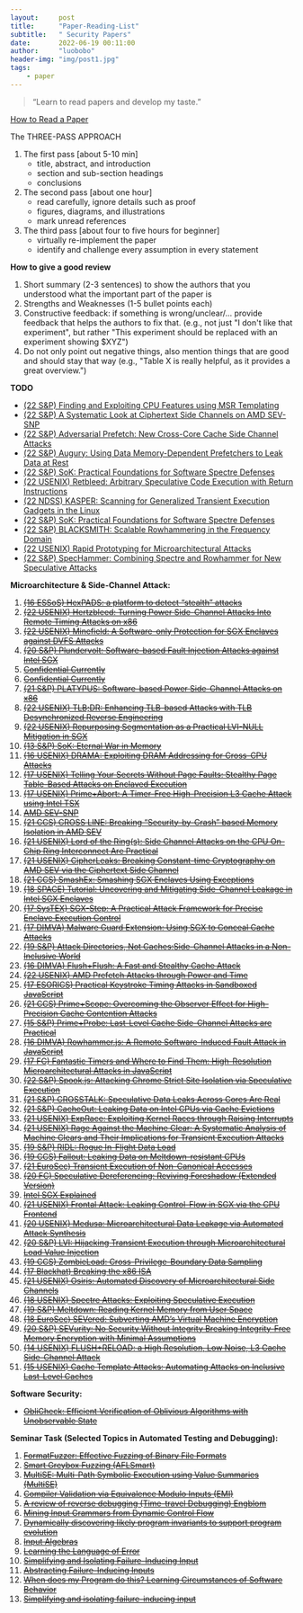 ```yaml
---
layout:     post
title:      "Paper-Reading-List"
subtitle:   " Security Papers"
date:       2022-06-19 00:11:00
author:     "luobobo"
header-img: "img/post1.jpg"
tags:
    - paper
---
```


> “Learn to read papers and develop my taste.”


[How to Read a Paper](https://web.stanford.edu/class/ee384m/Handouts/HowtoReadPaper.pdf)

The THREE-PASS APPROACH
1. The first pass [about 5-10 min]
	- title, abstract, and introduction
	- section and sub-section headings
	- conclusions
2. The second pass [about one hour]
	- read carefully, ignore details such as proof
	- figures, diagrams, and illustrations
	- mark unread references
3. The third pass [about four to five hours for beginner]
	- virtually re-implement the paper
    - identify and challenge every assumption in every statement

**How to give a good review**
1. Short summary (2-3 sentences) to show the authors that you understood what the important part of the paper is 
2. Strengths and Weaknesses (1-5 bullet points each)
3. Constructive feedback: if something is wrong/unclear/... provide feedback that helps the authors to fix that. (e.g., not just "I don't like that experiment", but rather "This experiment should be replaced with an experiment showing $XYZ")
4. Do not only point out negative things, also mention things that are good and should stay that way (e.g., "Table X is really helpful, as it provides a great overview.")

**TODO**

* [(22 S&P) Finding and Exploiting CPU Features using MSR Templating](https://misc0110.net/files/msrtemplate_sp22.pdf)
* [(22 S&P) A Systematic Look at Ciphertext Side Channels on AMD SEV-SNP]()
* [(22 S&P) Adversarial Prefetch: New Cross-Core Cache Side Channel Attacks](https://arxiv.org/pdf/2110.12340.pdf)
* [(22 S&P) Augury: Using Data Memory-Dependent Prefetchers to Leak Data at Rest](https://www.prefetchers.info/augury.pdf)
* [(22 S&P) SoK: Practical Foundations for Software Spectre Defenses](https://cseweb.ucsd.edu/~dstefan/pubs/cauligi:2022:spectre-sok.pdf)
* [(22 USENIX) Retbleed: Arbitrary Speculative Code Execution with Return Instructions]()
* [(22 NDSS) KASPER: Scanning for Generalized Transient Execution Gadgets in the Linux](https://download.vusec.net/papers/kasper_ndss22.pdf)
* [(22 S&P) SoK: Practical Foundations for Software Spectre Defenses](https://arxiv.org/pdf/2105.05801.pdf)
* [(22 S&P) BLACKSMITH: Scalable Rowhammering in the Frequency Domain](https://comsec.ethz.ch/wp-content/files/blacksmith_sp22.pdf)
* [(22 USENIX) Rapid Prototyping for Microarchitectural Attacks](https://misc0110.net/files/rapid_prototyping_sec22.pdf)
* [(22 S&P) SpecHammer: Combining Spectre and Rowhammer for New Speculative Attacks](https://rtcl.eecs.umich.edu/rtclweb/assets/publications/2022/oakland22-tobah.pdf)

**Microarchitecture & Side-Channel Attack:**
1. ~~[(16 ESSoS) HexPADS: a platform to detect “stealth” attacks](http://www.nebelwelt.net/publications/files/16ESSoS.pdf)~~
50. ~~[(22 USENIX) Hertzbleed: Turning Power Side-Channel Attacks Into Remote Timing Attacks on x86](https://www.hertzbleed.com/hertzbleed.pdf)~~
49. ~~[(22 USENIX) Minefield: A Software-only Protection for SGX Enclaves against DVFS Attacks](https://www.usenix.org/system/files/sec22fall_kogler.pdf)~~
48. ~~[(20 S&P) Plundervolt: Software-based Fault Injection Attacks against Intel SGX](https://plundervolt.com/doc/plundervolt.pdf)~~
47. ~~[Confidential Currently]()~~
46. ~~[Confidential Currently]()~~
45. ~~[(21 S&P) PLATYPUS: Software-based Power Side-Channel Attacks on x86](https://platypusattack.com/platypus.pdf)~~
44. ~~[(22 USENIX) TLB;DR: Enhancing TLB-based Attacks with TLB Desynchronized Reverse Engineering](https://download.vusec.net/papers/tlbdr_sec22.pdf)~~
43. ~~[(22 USENIX) Repurposing Segmentation as a Practical LVI-NULL Mitigation in SGX](https://publications.cispa.saarland/3493/1/lvi_null_sec22.pdf)~~
42. ~~[(13 S&P) SoK: Eternal War in Memory](https://ieeexplore.ieee.org/stamp/stamp.jsp?arnumber=6547101&casa_token=r-r6lLBi480AAAAA:8dchTr9PsYNFhSkC-E3Q3KtbNOERNuOr1s5OYf6KdVdNxn4BpoCE3yoCVpJ0Nb2EGTHmTWuY4vtHRg)~~
41. ~~[(16 USENIX) DRAMA: Exploiting DRAM Addressing for Cross-CPU Attacks](https://www.usenix.org/system/files/conference/usenixsecurity16/sec16_paper_pessl.pdf)~~
40. ~~[(17 USENIX) Telling Your Secrets Without Page Faults: Stealthy Page Table-Based Attacks on Enclaved Execution](https://www.usenix.org/system/files/conference/usenixsecurity17/sec17-van_bulck.pdf)~~
39. ~~[(17 USENIX) Prime+Abort: A Timer-Free High-Precision L3 Cache Attack using Intel TSX](https://www.usenix.org/system/files/conference/usenixsecurity17/sec17-disselkoen.pdf)~~
38. ~~[AMD SEV-SNP](https://www.amd.com/system/files/TechDocs/SEV-SNP-strengthening-vm-isolation-with-integrity-protection-and-more.pdf)~~
37. ~~[(21 CCS) CROSS LINE: Breaking “Security-by-Crash” based Memory Isolation in AMD SEV](https://arxiv.org/pdf/2008.00146.pdf)~~
36. ~~[(21 USENIX) Lord of the Ring(s): Side Channel Attacks on the CPU On-Chip Ring Interconnect Are Practical](https://www.usenix.org/system/files/sec21-paccagnella.pdf)~~
35. ~~[(21 USENIX) CipherLeaks: Breaking Constant-time Cryptography on AMD SEV via the Ciphertext Side Channel](https://www.usenix.org/system/files/sec21-li-mengyuan.pdf)~~
34. ~~[(21 CCS) SmashEx: Smashing SGX Enclaves Using Exceptions](https://arxiv.org/pdf/2110.06657.pdf)~~
33. ~~[(18 SPACE) Tutorial: Uncovering and Mitigating Side-Channel Leakage in Intel SGX Enclaves](https://jovanbulck.github.io/files/space18-tutorial.pdf)~~
32. ~~[(17 SysTEX) SGX-Step: A Practical Attack Framework for Precise Enclave Execution Control](https://core.ac.uk/download/pdf/129863707.pdf)~~
31. ~~[(17 DIMVA) Malware Guard Extension: Using SGX to Conceal Cache Attacks](https://arxiv.org/pdf/1702.08719.pdf)~~
30. ~~[(19 S&P) Attack Directories, Not Caches:Side-Channel Attacks in a Non-Inclusive World](https://people.csail.mit.edu/mengjia/data/sp19.pdf)~~
29. ~~[(16 DIMVA) Flush+Flush: A Fast and Stealthy Cache Attack](https://gruss.cc/files/flushflush.pdf)~~
28. ~~[(22 USENIX) AMD Prefetch Attacks through Power and Time](https://misc0110.net/files/amd_prefetch_sec22.pdf)~~
27. ~~[(17 ESORICS) Practical Keystroke Timing Attacks in Sandboxed JavaScript](https://misc0110.net/files/keystroke_js.pdf)~~
26. ~~[(21 CCS) Prime+Scope: Overcoming the Observer Effect for High-Precision Cache Contention Attacks](https://www.esat.kuleuven.be/cosic/publications/article-3405.pdf)~~
25. ~~[(15 S&P) Prime+Probe: Last-Level Cache Side-Channel Attacks are Practical](http://palms.ee.princeton.edu/system/files/SP_vfinal.pdf)~~
24. ~~[(16 DIMVA) Rowhammer.js: A Remote Software-Induced Fault Attack in JavaScript](https://gruss.cc/files/rowhammerjs.pdf)~~
23. ~~[(17 FC) Fantastic Timers and Where to Find Them: High-Resolution Microarchitectural Attacks in JavaScript](https://misc0110.net/files/timers.pdf)~~
22. ~~[(22 S&P) Spook.js: Attacking Chrome Strict Site Isolation via Speculative Execution](https://www.spookjs.com/files/spook-js.pdf)~~
21. ~~[(21 S&P) CROSSTALK: Speculative Data Leaks Across Cores Are Real](https://download.vusec.net/papers/crosstalk_sp21.pdf)~~
20. ~~[(21 S&P) CacheOut: Leaking Data on Intel CPUs via Cache Evictions](https://cacheoutattack.com/files/CacheOut.pdf)~~
19. ~~[(21 USENIX) ExpRace: Exploiting Kernel Races through Raising Interrupts](https://www.usenix.org/system/files/sec21-lee-yoochan.pdf)~~ 
18. ~~[(21 USENIX) Rage Against the Machine Clear: A Systematic Analysis of Machine Clears and Their Implications for Transient Execution Attacks](https://www.usenix.org/system/files/sec21-ragab.pdf)~~ 
17. ~~[(19 S&P) RIDL: Rogue In-Flight Data Load](https://mdsattacks.com/files/ridl.pdf)~~ 
16. ~~[(19 CCS) Fallout: Leaking Data on Meltdown-resistant CPUs](https://mdsattacks.com/files/fallout.pdf)~~ 
15. ~~[(21 EuroSec) Transient Execution of Non-Canonical Accesses](https://saidganim.github.io/pdfs/AMD_NCTE.pdf)~~
14. ~~[(20 FC) Speculative Dereferencing: Reviving Foreshadow (Extended Version)](https://misc0110.net/files/specderef.pdf)~~  
13. ~~[Intel SGX Explained](https://eprint.iacr.org/2016/086.pdf)~~
12. ~~[(21 USENIX) Frontal Attack: Leaking Control-Flow in SGX via the CPU Frontend](https://arxiv.org/pdf/2005.11516.pdf)~~
11. ~~[(20 USENIX) Medusa: Microarchitectural Data Leakage via Automated Attack Synthesis](https://www.usenix.org/system/files/sec20-moghimi-medusa.pdf)~~
10. ~~[(20 S&P) LVI: Hijacking Transient Execution through Microarchitectural Load Value Injection](https://lviattack.eu/lvi.pdf)~~
9. ~~[(19 CCS) ZombieLoad: Cross-Privilege-Boundary Data Sampling](https://zombieloadattack.com/zombieload.pdf)~~
8. ~~[(17 Blackhat) Breaking the x86 ISA](https://www.blackhat.com/docs/us-17/thursday/us-17-Domas-Breaking-The-x86-Instruction-Set-wp.pdf)~~
7. ~~[(21 USENIX) Osiris: Automated Discovery of Microarchitectural Side Channels](https://publications.cispa.saarland/3431/1/main.pdf)~~
6. ~~[(18 USENIX) Spectre Attacks: Exploiting Speculative Execution](https://spectreattack.com/spectre.pdf)~~
5. ~~[(19 S&P) Meltdown: Reading Kernel Memory from User Space](https://meltdownattack.com/meltdown.pdf)~~
4. ~~[(18 EuroSec) SEVered: Subverting AMD’s Virtual Machine Encryption](https://arxiv.org/pdf/1805.09604.pdf)~~
3. ~~[(20 S&P) SEVurity: No Security Without Integrity Breaking Integrity-Free Memory Encryption with Minimal Assumptions](https://arxiv.org/pdf/2004.11071.pdf)~~
2. ~~[(14 USENIX) FLUSH+RELOAD: a High Resolution, Low Noise, L3 Cache Side-Channel Attack](https://eprint.iacr.org/2013/448.pdf)~~
1. ~~[(15 USENIX) Cache Template Attacks: Automating Attacks on Inclusive Last-Level Caches](https://gruss.cc/files/cta.pdf)~~


**Software Security:**
* ~~[ObliCheck: Efficient Verification of Oblivious Algorithms with Unobservable State](https://www.usenix.org/system/files/sec21-son.pdf)~~

**Seminar Task (Selected Topics in Automated Testing and Debugging):**
1. ~~[FormatFuzzer: Effective Fuzzing of Binary File Formats](https://dl.cispa.de/s/3q2PyqP7rqZzrNn)~~
2. ~~[Smart Greybox Fuzzing (AFLSmart)](https://arxiv.org/pdf/1811.09447.pdf)~~
3. ~~[MultiSE: Multi-Path Symbolic Execution using Value Summaries (MultiSE)](https://people.eecs.berkeley.edu/~ksen/papers/multise.pdf)~~
4. ~~[Compiler Validation via Equivalence Modulo Inputs (EMI)](https://www.cs.ucdavis.edu/~su/publications/emi.pdf)~~
5. ~~[A review of reverse debugging (Time-travel Debugging) Engblom](https://citeseerx.ist.psu.edu/viewdoc/download?doi=10.1.1.338.3420&rep=rep1&type=pdf)~~
6. ~~[Mining Input Grammars from Dynamic Control Flow](https://publications.cispa.saarland/3101/1/fse2020-mimid.pdf)~~
7. ~~[Dynamically discovering likely program invariants to support program evolution](https://homes.cs.washington.edu/~mernst/pubs/invariants-tse2001.pdf)~~
8. ~~[Input Algebras](https://publications.cispa.saarland/3208/7/gopinath2021input.pdf)~~
9. ~~[Learning the Language of Error](http://www.cprover.org/learning-errors/learning-the-language-of-error-including-a-proof-supplement.pdf)~~
10. ~~[Simplifying and Isolating Failure-Inducing Input](https://hiper.cis.udel.edu/lp/lib/exe/fetch.php/courses/other-delta-zellertse.pdf)~~
11. ~~[Abstracting Failure-Inducing Inputs](https://publications.cispa.saarland/3103/7/issta2020-language-of-failure.pdf)~~
12. ~~[When does my Program do this? Learning Circumstances of Software Behavior](https://publications.cispa.saarland/3107/7/fse2020-alhazen.pdf)~~
13. ~~[Simplifying and isolating failure-inducing input](https://www.st.cs.uni-saarland.de/papers/tse2002/tse2002.pdf)~~

<!-- 
* [Constraint-guided Directed Greybox Fuzzing](https://www.usenix.org/conference/usenixsecurity21/presentation/lee-gwangmu)
* [Android SmartTVs Vulnerability Discovery via Log-Guided Fuzzing](https://www.usenix.org/conference/usenixsecurity21/presentation/aafer)
* [ExpRace: Exploiting Kernel Races through Raising Interrupts](https://www.usenix.org/conference/usenixsecurity21/presentation/lee-yoochan)
* [CANARY - a reactive defense mechanism for Controller Area Networks based on Active RelaYs](https://www.usenix.org/conference/usenixsecurity21/presentation/groza)
* [MAZE: Towards Automated Heap Feng Shui](https://www.usenix.org/conference/usenixsecurity21/presentation/wang-yan)
* [Breaking Through Binaries: Compiler-quality Instrumentation for Better Binary-only Fuzzing](https://www.usenix.org/conference/usenixsecurity21/presentation/nagy)
* [VScape: Assessing and Escaping Virtual Call Protections](https://www.usenix.org/conference/usenixsecurity21/presentation/chen-kaixiang)
* [PTAuth: Temporal Memory Safety via Robust Points-to Authentication](https://www.usenix.org/conference/usenixsecurity21/presentation/mirzazade)
* [Finding Bugs Using Your Own Code: Detecting Functionally-similar yet Inconsistent Code](https://www.usenix.org/conference/usenixsecurity21/presentation/ahmadi)
* [SHARD: Fine-Grained Kernel Specialization with Context-Aware Hardening](https://www.usenix.org/conference/usenixsecurity21/presentation/abubakar)
* [Preventing Use-After-Free Attacks with Fast Forward Allocation](https://www.usenix.org/conference/usenixsecurity21/presentation/wickman)
* [IJON: Exploring Deep State Spaces via Fuzzing](https://www.ei.ruhr-uni-bochum.de/media/emma/veroeffentlichungen/2020/02/27/IJON-Oakland20.pdf)
* [xMP: Selective Memory Protection for Kernel and User Space](https://www3.cs.stonybrook.edu/~sghavamnia/papers/xmp.sp20.pdf)
* [Temporal System Call Specialization for Attack Surface Reduction](https://www.usenix.org/system/files/sec20-ghavamnia.pdf)
* [(Mostly) Exitless VM Protection from Untrusted Hypervisor through Disaggregated Nested Virtualization](https://www.usenix.org/system/files/sec20summer_mi_prepub.pdf)
* [EcoFuzz: Adaptive Energy-Saving Greybox Fuzzing as a Variant of the Adversarial Multi-Armed Bandit](https://www.usenix.org/conference/usenixsecurity20/presentation/yue)
* [ParmeSan: Sanitizer-guided Greybox Fuzzing](https://www.usenix.org/conference/usenixsecurity20/presentation/osterlund)
* [SoK: Benchmarking Flaws in Systems Security](https://ieeexplore.ieee.org/document/8806739)
* [SoK: Eternal War in Memory](https://people.eecs.berkeley.edu/~dawnsong/papers/Oakland13-SoK-CR.pdf)
* [SoK: Using Dynamic Binary Instrumentation for Security](https://www.diag.uniroma1.it/~delia/papers/asiaccs2019.pdf)
* [SoK: Sanitizing for Security](https://arxiv.org/pdf/1806.04355.pdf)
* [One Engine to Fuzz ’em All: Generic Language Processor Testing with Semantic Validation](https://faculty.ist.psu.edu/wu/papers/polyglot.pdf)
* [STOCHFUZZ: Sound and Cost-effective Fuzzing of Stripped Binaries by Incremental and Stochastic Rewriting](https://www.cs.purdue.edu/homes/zhan3299/res/SP21b.pdf)
* [A novel dynamic analysis infr el dynamic analysis infrastructur astructure to instrument untrusted o instrument untrusted execution flow across user-kernel spaces](https://ink.library.smu.edu.sg/cgi/viewcontent.cgi?article=6613&context=sis_research)
* [A Secure and Formally Verified Linux KVM Hypervisor](http://www.cs.columbia.edu/~nieh/pubs/ieeesp2021_kvm.pdf)
* [DIANE: Identifying Fuzzing Triggers in Apps to Generate Under-constrained Inputs for IoT Devices](https://conand.me/publications/redini-diane-2021.pdf)
* [DIFFUZZ: Differential Fuzzing for Side Channel Analysis](https://arxiv.org/pdf/1811.07005.pdf)
* [Fuzzing: Challenges and Reflections](https://www.comp.nus.edu.sg/~abhik/pdf/IEEE-SW-Fuzzing.pdf)
* [Industrial Oriented Evaluation of Fuzzing Techniques (ICST 2021)](http://www.wingtecher.com/themes/WingTecherResearch/assets/papers/icst21.pdf)
* [An Empirical Study of OSS-Fuzz Bugs (MSR 2021)](https://squareslab.github.io/materials/DingOSSFuzz21.pdf)
* [UNIFUZZ: A Holistic and Pragmatic Metrics-Driven Platform for Evaluating Fuzzers](https://arxiv.org/pdf/2010.01785.pdf )
* [A Feature-Oriented Corpus for understanding, Evaluating and Improving Fuzz Testing](https://github.com/wcventure/FuzzingPaper/blob/master/Paper/ASIACCS19_Feature-Oriented.pdf)
* [RetroWrite: Statically Instrumenting COTS Binaries for Fuzzing and Sanitization (S&P 2020)](https://github.com/wcventure/FuzzingPaper/blob/master/Paper/SP20_RetroWrite.pdf)
* [Antifuzz: impeding fuzzing audits of binary executables (USENIX Security2019)](https://github.com/wcventure/FuzzingPaper/blob/master/Paper/USENIX19_Antifuzz.pdf)
* [FUZZIFICATION: Anti-Fuzzing Technique (USENIX Security2019)](https://github.com/wcventure/FuzzingPaper/blob/master/Paper/USENIX19_FUZZIFICATION.pdf)
* [Hydra: An Extensible Fuzzing Framework for Finding Semantic Bugs in File Systems (SOSP 2019)](https://github.com/wcventure/FuzzingPaper/blob/master/Paper/SOSP19_Hydra.pdf)
* [A Priority Based Path Searching Method for Improving Hybrid Fuzzing (Computers & Security 2021)](https://www.sciencedirect.com/science/article/pii/S0167404821000663?casa_token=OUEFq5TSDv0AAAAA:jDit2FK_0vPqynepfWH__-mPOAQwfZaRP7Qv9G19x_t22z20N6C293JaNz2I16W2djytcOEFHrGM)
* [HFL: Hybrid Fuzzing on the Linux Kernel (NDSS 2020)](https://github.com/wcventure/FuzzingPaper/blob/master/Paper/NDSS20_HFL.pdf)
* [PANGOLIN: Incremental Hybrid Fuzzing with Polyhedral Path Abstraction (S&P 2020)](https://github.com/wcventure/FuzzingPaper/blob/master/Paper/SP20_PANGOLIN.pdf)
* [SAVIOR: Towards Bug-Driven Hybrid Testing (S&P 2020)](https://github.com/wcventure/FuzzingPaper/blob/master/Paper/SP20_SAVIOR.pdf)
* [PathAFL: Path-Coverage Assisted Fuzzing (ASIA CCS 2020)](https://dl.acm.org/doi/abs/10.1145/3320269.3384736)
* [Not All Coverage Measurements Are Equal: Fuzzing by Coverage Accounting for Input Prioritization (NDSS 2020)](https://github.com/wcventure/FuzzingPaper/blob/master/Paper/NDSS20_Prioritization.pdf)
* [Matryoshka: fuzzing deeply nested branches (CCS 2019)](https://github.com/wcventure/FuzzingPaper/blob/master/Paper/CCS19_Matryoshka.pdf)
* [REDQUEEN: Fuzzing with Input-to-State Correspondence (NDSS2019)](https://github.com/wcventure/FuzzingPaper/blob/master/Paper/NDSS19_REDQUEEN.pdf)
* [Typestate-Guided Fuzzer for Discovering Use-after-Free Vulnerabilities (ICSE 2020)](https://www.scedt.tees.ac.uk/s.qin/papers/icse2020-uafl.pdf)
* [Binary-level Directed Fuzzing for Use-After-Free Vulnerabilities (RAID 2020)](https://github.com/wcventure/FuzzingPaper/blob/master/Paper/Arxiv20_BinaryUAF.pdf)
* [MemFuzz: Using Memory Accesses to Guide Fuzzing (ICST 2019)](https://github.com/wcventure/FuzzingPaper/blob/master/Paper/ICST19_MemFuzz.pdf)
* [MemLock: Memory Usage Guided Fuzzing (ICSE2020)](https://wcventure.github.io/pdf/ICSE2020_MemLock.pdf)
* [MOPT: Optimize Mutation Scheduling for Fuzzers (USENIX Security2019)](https://github.com/wcventure/FuzzingPaper/blob/master/Paper/USENIX19_MOPT.pdf)
* [FuzzGen: Automatic Fuzzer Generation (USENIX Security2020)](https://www.usenix.org/system/files/sec20fall_ispoglou_prepub.pdf) -->